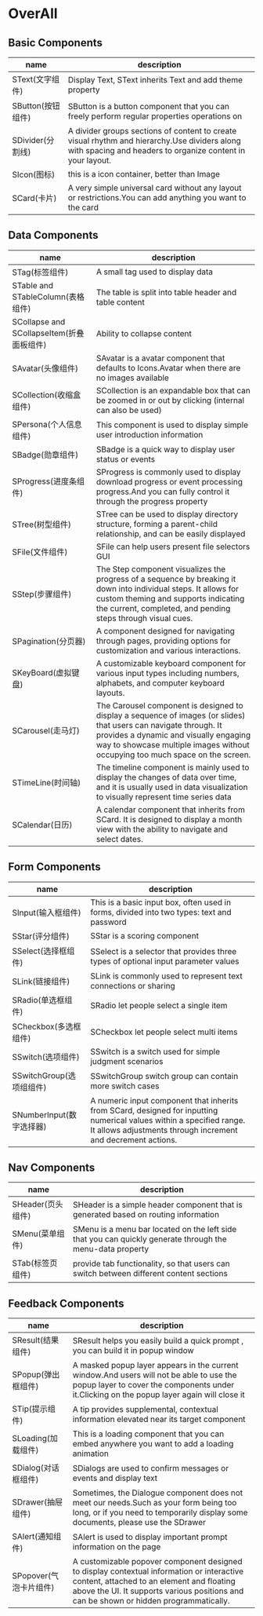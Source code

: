 # OverAll

## Basic Components

|name|description|
|--|--|
|SText(文字组件)|Display Text, SText inherits Text and add theme property|
|SButton(按钮组件)|SButton is a button component that you can freely perform regular properties operations on|
|SDivider(分割线)| A divider groups sections of content to create visual rhythm and hierarchy.Use dividers along with spacing and headers to organize content in your layout.|
|SIcon(图标)|this is a icon container, better than Image|
|SCard(卡片)|A very simple universal card without any layout or restrictions.You can add anything you want to the card|

## Data Components

|name|description|
|--|--|
|STag(标签组件)|A small tag used to display data|
|STable and STableColumn(表格组件)|The table is split into table header and table content|
|SCollapse and SCollapseItem(折叠面板组件)|Ability to collapse content|
|SAvatar(头像组件)|SAvatar is a avatar component that defaults to Icons.Avatar when there are no images available|
|SCollection(收缩盒组件)|SCollection is an expandable box that can be zoomed in or out by clicking (internal can also be used)|
|SPersona(个人信息组件)|This component is used to display simple user introduction information|
|SBadge(勋章组件)|SBadge is a quick way to display user status or events|
|SProgress(进度条组件)|SProgress is commonly used to display download progress or event processing progress.And you can fully control it through the progress property|
|STree(树型组件)|STree can be used to display directory structure, forming a parent-child relationship, and can be easily displayed|
|SFile(文件组件)|SFile can help users present file selectors GUI|
|SStep(步骤组件)|The Step component visualizes the progress of a sequence by breaking it down into individual steps. It allows for custom theming and supports indicating the current, completed, and pending steps through visual cues.|
|SPagination(分页器)|A component designed for navigating through pages, providing options for customization and various interactions.|
|SKeyBoard(虚拟键盘)|A customizable keyboard component for various input types including numbers, alphabets, and computer keyboard layouts.|
|SCarousel(走马灯)|The Carousel component is designed to display a sequence of images (or slides) that users can navigate through. It provides a dynamic and visually engaging way to showcase multiple images without occupying too much space on the screen.|
|STimeLine(时间轴)|The timeline component is mainly used to display the changes of data over time, and it is usually used in data visualization to visually represent time series data|
|SCalendar(日历)|A calendar component that inherits from SCard. It is designed to display a month view with the ability to navigate and select dates.|

## Form Components

|name|description|
|--|--|
|SInput(输入框组件)|This is a basic input box, often used in forms, divided into two types: text and password|
|SStar(评分组件)|SStar is a scoring component|
|SSelect(选择框组件)|SSelect is a selector that provides three types of optional input parameter values|
|SLink(链接组件)|SLink is commonly used to represent text connections or sharing|
|SRadio(单选框组件)|SRadio let people select a single item|
|SCheckbox(多选框组件)|SCheckbox let people select multi items|
|SSwitch(选项组件)|SSwitch is a switch used for simple judgment scenarios|
|SSwitchGroup(选项组组件)|SSwitchGroup switch group can contain more switch cases|
|SNumberInput(数字选择器)|A numeric input component that inherits from SCard, designed for inputting numerical values within a specified range. It allows adjustments through increment and decrement actions.|
## Nav Components

|name|description|
|--|--|
|SHeader(页头组件)|SHeader is a simple header component that is generated based on routing information|
|SMenu(菜单组件)|SMenu is a menu bar located on the left side that you can quickly generate through the menu-data property|
|STab(标签页组件)|provide tab functionality, so that users can switch between different content sections|

## Feedback Components

|name|description|
|--|--|
|SResult(结果组件)|SResult helps you easily build a quick prompt , you can build it in popup window|
|SPopup(弹出框组件)|A masked popup layer appears in the current window.And users will not be able to use the popup layer to cover the components under it.Clicking on the popup layer again will close it|
|STip(提示组件)|A tip provides supplemental, contextual information elevated near its target component|
|SLoading(加载组件)|This is a loading component that you can embed anywhere you want to add a loading animation|
|SDialog(对话框组件)|SDialogs are used to confirm messages or events and display text|
|SDrawer(抽屉组件)|Sometimes, the Dialogue component does not meet our needs.Such as your form being too long, or if you need to temporarily display some documents, please use the SDrawer|
|SAlert(通知组件)|SAlert is used to display important prompt information on the page|
|SPopover(气泡卡片组件)|A customizable popover component designed to display contextual information or interactive content, attached to an element and floating above the UI. It supports various positions and can be shown or hidden programmatically.|